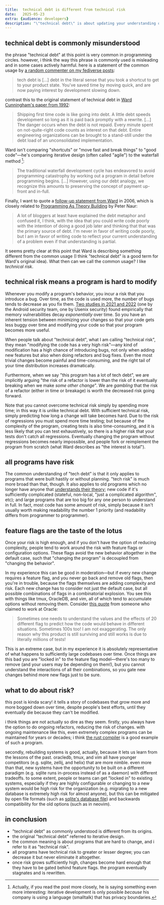 ```yaml
---
title:  technical debt is different from technical risk
date:   2025-05-23
extra: {audience: developers}
description: "\"technical debt\" is about updating your understanding of the program over time. \"technical risk\" is about sacrificing your ability to make changes for speed of development in the short term."
---
```


## technical debt is commonly misunderstood
the phrase "technical debt" at this point is very common in programming circles. however, i think the way this phrase is commonly used is misleading and in some cases actively harmful. here is a statement of the common usage by [a random commenter on my fediverse posts][mezza]:
> tech debt is [...] debt in the literal sense that you took a shortcut to get to your product state. You've saved time by moving quick, and are now paying interest by development slowing down.

[mezza]: https://mastodon.pub.solar/@mezza/114219114805175449

contrast this to the original statement of technical debt in [Ward Cunningham's paper from 1992][ward-original]:
> Shipping first time code is like going into debt. A little debt speeds development so long as it is paid back promptly with a rewrite. [...] The danger occurs when the debt is not repaid. Every minute spent on not-quite-right code counts as interest on that debt. Entire engineering organizations can be brought to a stand-still under the debt load of an unconsolidated implementation.

Ward isn't comparing "shortcuts" or "move fast and break things" to "good code"—he's comparing iterative design (often called "agile") to the waterfall method [^smalltalk]:
> The traditional waterfall development cycle has endeavored to avoid programming catastrophy by working out a program in detail before programming begins. [...] However, using our debt analogy, we recognize this amounts to preserving the concept of payment up-front and in-full.

[^smalltalk]: Actually, if you read the post more closely, he is saying something even more interesting: iterative development is only possible *because* his company is using a language (smalltalk) that has privacy boundaries.

[ward-original]: https://c2.com/doc/oopsla92.html
[Programming As Theory Building]: https://gist.github.com/onlurking/fc5c81d18cfce9ff81bc968a7f342fb1

Finally, I want to quote a [follow-up statement from Ward][follow-up ward] in 2006, which is closely related to [Programming As Theory Building] by Peter Naur:
> A lot of bloggers at least have explained the debt metaphor and confused it, I think, with the idea that you could write code poorly with the intention of doing a good job later and thinking that that was the primary source of debt. I'm never in favor of writing code poorly, but I am in favor of writing code to reflect your current understanding of a problem even if that understanding is partial.

[follow-up ward]: https://wiki.c2.com/?WardExplainsDebtMetaphor

It seems pretty clear at this point that Ward is describing something different from the common usage (I think "technical debt" is a good term for Ward's original idea). What then can we call the common usage? I like *technical risk*.
## technical risk means a program is hard to modify
Whenever you modify a program's behavior, you incur a risk that you introduce a bug. Over time, as the code is used more, the number of bugs tends to decrease as you fix them. [Two studies in 2021 and 2022][android vulnerabilities] (one by the Android security team, one by Usenix security) found empirically that memory vulnerabilities decay *exponentially* over time. So you have an inherent tension between minimizing your changes so that your code gets less buggy over time and modifying your code so that your program becomes more useful.

[android vulnerabilities]: https://security.googleblog.com/2024/09/eliminating-memory-safety-vulnerabilities-Android.html#:~:text=the%20math

When people talk about "technical debt", what I am calling "technical risk", they mean "modifying the code has a very high risk"—any kind of modification has a high chance of introducing bugs, not only when adding new features but also when doing refactors and bug fixes. Even the most trivial changes become painful and time-consuming, and the right tail of your time distribution increases dramatically.

Furthermore, when we say "this program has a lot of tech debt", we are implicitly arguing "the risk of a refactor is lower than the risk of it eventually breaking when we make _some other change_". We are *gambling* that the risk of a refactor (either in time or breakage) is worth the decreased risk going forward.

Note that you cannot overcome technical risk simply by spending more time; in this way it is unlike technical debt. With sufficient technical risk, simply predicting how long a change will take becomes hard. Due to the risk of regressions you must spend more time testing; but because of the complexity of the program, creating tests is also time-consuming, and it is less likely that you can test exhaustively, so there is a higher risk that your tests don't catch all regressions. Eventually changing the program without regressions becomes nearly impossible, and people fork or reimplement the program from scratch (what Ward describes as "the interest is total").
## all programs have risk
The common understanding of "tech debt" is that it only applies to programs that were built hastily or without planning. "tech risk" is much more broad than that, though.
It also applies to old programs which no longer have anyone that [understands their theory][programming as theory building]; new code if it's sufficiently complicated (stateful, non-local, "just a complicated algorithm", etc); and large programs that are too big for any one person to understand in full.
In fact, most code has some amount of risk, simply because it isn't usually worth making readability the number 1 priority (and readability differs from programmer to programmer).
## feature flags are the taste of the lotus
Once your risk is high enough, and if you don't have the option of reducing complexity, people tend to work around the risk with feature flags or configuration options. These flags avoid the new behavior altogether in the default case, such that "changing the program" is decoupled from "changing the behavior".

In my experience this can be good in moderation—but if every new change requires a feature flag, and you never go back and remove old flags, then you're in trouble, because the flags themselves are adding complexity and risk. Each new change has to consider not just the default case, but all possible combinations of flags in a combinatorial explosion. You see this with things like tmux, OracleDB, and vim, all of which tend to accumulate options without removing them. Consider [this quote][hacker news oracle] from someone who claimed to work at Oracle:
> Sometimes one needs to understand the values and the effects of 20 different flag to predict how the code would behave in different situations. Sometimes 100s too! I am not exaggerating. The only reason why this product is still surviving and still works is due to literally millions of tests!

This is an extreme case, but in my experience it is absolutely representative of what happens to sufficiently large codebases over time. Once things are this bad you are "locked in" to the feature flag model—there's too many to remove (and your users may be depending on them!), but you cannot understand the interactions of all their combinations, so you gate new changes behind more new flags just to be sure.

[hacker news oracle]: https://news.ycombinator.com/item?id=18442941

## what to do about risk?
this post is kinda scary! it tells a story of codebases that grow more and more bogged down over time, despite people's best efforts, until they eventually die because they can't be modified.

i think things are not actually so dire as they seem. firstly, you always have the option to do ongoing refactors, reducing the risk of changes. with ongoing maintenance like this, even extremely complex programs can be maintained for years or decades; i think [the rust compiler][rustc-constant-change] is a good example of such a program.

secondly, rebuilding systems is good, actually, because it lets us learn from the lessons of the past. oracledb, tmux, and vim all have younger competitors (e.g. sqlite, zellij, and helix) that are more nimble. even more than that, new systems have the opportunity to be built on a different paradigm (e.g. sqlite runs in-process instead of as a daemon) with different tradeoffs. to some extent, people or teams can get "locked in" to existing systems, especially if they are highly configurable or changing to a new system would be high risk for the organization (e.g. migrating to a new database is extremely high risk for almost anyone), but this can be mitigated by open file formats (such as [sqlite's database file]) and backwards compatibility for the old options (such as in neovim).

## in conclusion

- "technical debt" as commonly understood is different from its origins.
- the original "technical debt" referred to iterative design.
- the common meaning is about programs that are hard to change, and i refer to it as "technical risk".
- all programs have technical risk to greater or lesser degree; you can decrease it but never eliminate it altogether.
- once risk grows sufficiently high, changes become hard enough that they have to be gated behind feature flags. the program eventually stagnates and is rewritten.

[rustc-constant-change]: https://rustc-dev-guide.rust-lang.org/about-this-guide.html#constant-change
[sqlite's database file]: https://www.sqlite.org/fileformat2.html
